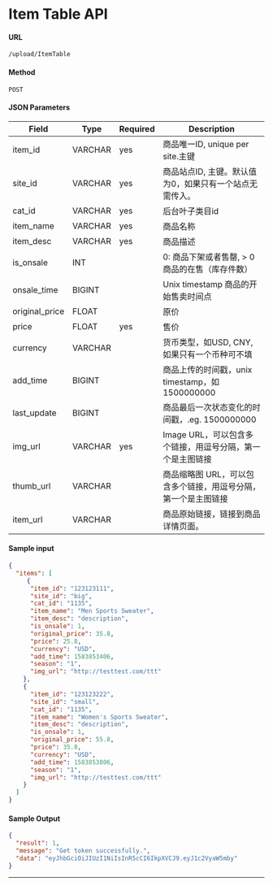 
# **Item Table API**

#### URL
`/upload/ItemTable`

#### Method
`POST`
#### **JSON Parameters**

Field  |   Type   | Required | Description
-------| ------------- | ------------ | ----------
item_id	| VARCHAR	| yes | 商品唯一ID, unique per site.主键
site_id	| VARCHAR	| yes | 商品站点ID, 主键。默认值为0，如果只有一个站点无需传入。
cat_id	| VARCHAR	| yes | 后台叶子类目id
item_name	| VARCHAR	| yes | 商品名称 
item_desc	| VARCHAR	| yes | 商品描述 
is_onsale	| INT	| | 0: 商品下架或者售罄, > 0 商品的在售（库存件数）
onsale_time	| BIGINT | |	Unix timestamp 商品的开始售卖时间点
original_price |	FLOAT |	| 原价
price	| FLOAT	| yes | 售价
currency	| VARCHAR	| | 货币类型，如USD, CNY, 如果只有一个币种可不填
add_time	| BIGINT	| | 商品上传的时间戳，unix timestamp，如1500000000
last_update	| BIGINT	| | 商品最后一次状态变化的时间戳，.eg. 1500000000
img_url	| VARCHAR	| yes | Image URL，可以包含多个链接，用逗号分隔，第一个是主图链接
thumb_url	| VARCHAR	 | | 商品缩略图 URL，可以包含多个链接，用逗号分隔，第一个是主图链接
item_url	| VARCHAR	 | | 商品原始链接，链接到商品详情页面。

#### Sample input
```json
{
  "items": [
     {
      "item_id": "123123111",
      "site_id": "big",
      "cat_id": "1135",
      "item_name": "Men Sports Sweater",
      "item_desc": "description",
      "is_onsale": 1,
      "original_price": 35.8,
      "price": 25.8,
      "currency": "USD",
      "add_time": 1583853406,
      "season": "1",
      "img_url": "http://testtest.com/ttt"
    },
    {
      "item_id": "123123222",
      "site_id": "small",
      "cat_id": "1135",
      "item_name": "Women's Sports Sweater",
      "item_desc": "description",
      "is_onsale": 1,
      "original_price": 55.8,
      "price": 35.8,
      "currency": "USD",
      "add_time": 1583853806,
      "season": "1",
      "img_url": "http://testtest.com/ttt"
    }
  ]
}
```

#### **Sample Output**

```json
{
  "result": 1,
  "message": "Get token successfully.",
  "data": "eyJhbGciOiJIUzI1NiIsInR5cCI6IkpXVCJ9.eyJ1c2VyaW5mby"
}
```

----
